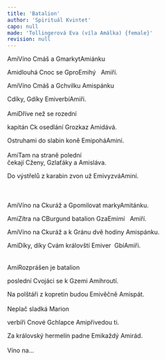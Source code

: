 ```yaml
---
title: 'Batalion'
author: 'Spirituál Kvintet'
capo: null
made: 'Tollingerová Eva (víla Amálka) {female}'
revision: null
---
```


<wrapper><chord>Ami</chord></wrapper>Víno <wrapper><chord>C</chord></wrapper>máš a <wrapper><chord>G</chord></wrapper>markyt<wrapper><chord>Ami</chord></wrapper>ánku <br>

<wrapper><chord>Ami</chord></wrapper>dlouhá <wrapper><chord>C</chord></wrapper>noc se <wrapper><chord>G</chord></wrapper>pro<wrapper><chord>Emi</chord></wrapper>hý   <wrapper><chord>Ami</chord></wrapper>ří. <br>

<wrapper><chord>Ami</chord></wrapper>Víno <wrapper><chord>C</chord></wrapper>máš a <wrapper><chord>G</chord></wrapper>chvilku <wrapper><chord>Ami</chord></wrapper>spánku <br>

<wrapper><chord>C</chord></wrapper>díky, <wrapper><chord>G</chord></wrapper>díky <wrapper><chord>Emi</chord></wrapper>verbí<wrapper><chord>Ami</chord></wrapper>ři. <br><br><verse number="1:"></verse><wrapper><chord>Ami</chord></wrapper>Dříve než se rozední <br>

kapitán <wrapper><chord>C</chord></wrapper>k osedlání <wrapper><chord>G</chord></wrapper>rozkaz <wrapper><chord>Ami</chord></wrapper>dává. <br>

Ostruhami do slabin koně <wrapper><chord>Emi</chord></wrapper>pohá<wrapper><chord>Ami</chord></wrapper>ní. <br><br><wrapper><chord>Ami</chord></wrapper>Tam na straně polední <br>čekají <wrapper><chord>C</chord></wrapper>ženy, <wrapper><chord>G</chord></wrapper>zlaťáky a <wrapper><chord>Ami</chord></wrapper>sláva. <br>

Do výstřelů z karabin zvon už <wrapper><chord>Emi</chord></wrapper>vyzvá<wrapper><chord>Ami</chord></wrapper>ní. <br><br>   <br><br><verse number="R:"></verse><wrapper><chord>Ami</chord></wrapper>Víno na <wrapper><chord>C</chord></wrapper>kuráž a <wrapper><chord>G</chord></wrapper>pomilovat marky<wrapper><chord>Ami</chord></wrapper>tánku.<br>

<wrapper><chord>Ami</chord></wrapper>Zítra na <wrapper><chord>C</chord></wrapper>Burgund batalion <wrapper><chord>G</chord></wrapper>za<wrapper><chord>Emi</chord></wrapper>mí   <wrapper><chord>Ami</chord></wrapper>ří. <br>

<wrapper><chord>Ami</chord></wrapper>Víno na <wrapper><chord>C</chord></wrapper>kuráž a k <wrapper><chord>G</chord></wrapper>ránu dvě hodiny <wrapper><chord>Ami</chord></wrapper>spánku. <br>

<wrapper><chord>Ami</chord></wrapper>Díky, díky <wrapper><chord>C</chord></wrapper>vám královští <wrapper><chord>Emi</chord></wrapper>ver  <wrapper><chord>G</chord></wrapper>bí<wrapper><chord>Ami</chord></wrapper>ři.<br><br><br><verse number="2:"></verse><wrapper><chord>Ami</chord></wrapper>Rozprášen je batalion <br>

poslední <wrapper><chord>C</chord></wrapper>vojáci se k <wrapper><chord>G</chord></wrapper>zemi <wrapper><chord>Ami</chord></wrapper>hroutí.<br>
 
Na polštáři z kopretin budou <wrapper><chord>Emi</chord></wrapper>věčně <wrapper><chord>Ami</chord></wrapper>spát. <br><br>Neplač sladká Marion <br>

verbíři <wrapper><chord>C</chord></wrapper>nové <wrapper><chord>G</chord></wrapper>chlapce <wrapper><chord>Ami</chord></wrapper>přivedou ti. <br>

Za královský hermelín padne <wrapper><chord>Emi</chord></wrapper>každý <wrapper><chord>Ami</chord></wrapper>rád. <br><br><verse number="R:"></verse> Víno na...<br>

